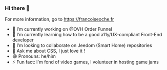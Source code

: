 ### Hi there 👋

For more information, go to https://francoiseoche.fr

- 🔭 I’m currently working on @OVH Order Funnel
- 🌱 I’m currently learning how to be a good a11y/UX-compliant Front-End developer
- 👯 I’m looking to collaborate on Jeedom (Smart Home) repositories
- 💬 Ask me about CSS, I just love it !
- 😄 Pronouns: he/him
- ⚡ Fun fact: I'm fond of video games, I volunteer in hosting game jams

